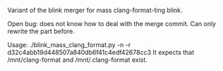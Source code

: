 Variant of the blink merger for mass clang-format-ting blink.

Open bug: does not know how to deal with the merge commit. Can only rewrite the part before.

Usage: ./blink_mass_clang_format.py -n -r d32c4abb19d448507a840db6f41c4edf42678cc3
It expects that /mnt/clang-format and /mnt/.clang-format exist.
